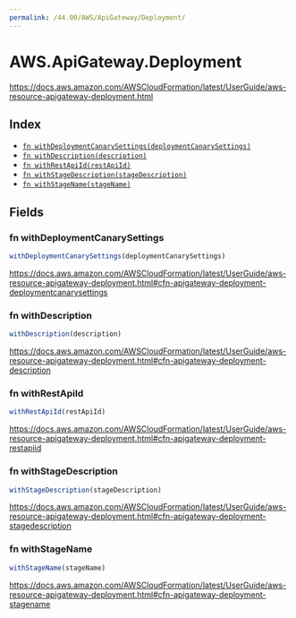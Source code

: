 ```yaml
---
permalink: /44.00/AWS/ApiGateway/Deployment/
---
```


# AWS.ApiGateway.Deployment

https://docs.aws.amazon.com/AWSCloudFormation/latest/UserGuide/aws-resource-apigateway-deployment.html

## Index

* [`fn withDeploymentCanarySettings(deploymentCanarySettings)`](#fn-withdeploymentcanarysettings)
* [`fn withDescription(description)`](#fn-withdescription)
* [`fn withRestApiId(restApiId)`](#fn-withrestapiid)
* [`fn withStageDescription(stageDescription)`](#fn-withstagedescription)
* [`fn withStageName(stageName)`](#fn-withstagename)

## Fields

### fn withDeploymentCanarySettings

```ts
withDeploymentCanarySettings(deploymentCanarySettings)
```

https://docs.aws.amazon.com/AWSCloudFormation/latest/UserGuide/aws-resource-apigateway-deployment.html#cfn-apigateway-deployment-deploymentcanarysettings

### fn withDescription

```ts
withDescription(description)
```

https://docs.aws.amazon.com/AWSCloudFormation/latest/UserGuide/aws-resource-apigateway-deployment.html#cfn-apigateway-deployment-description

### fn withRestApiId

```ts
withRestApiId(restApiId)
```

https://docs.aws.amazon.com/AWSCloudFormation/latest/UserGuide/aws-resource-apigateway-deployment.html#cfn-apigateway-deployment-restapiid

### fn withStageDescription

```ts
withStageDescription(stageDescription)
```

https://docs.aws.amazon.com/AWSCloudFormation/latest/UserGuide/aws-resource-apigateway-deployment.html#cfn-apigateway-deployment-stagedescription

### fn withStageName

```ts
withStageName(stageName)
```

https://docs.aws.amazon.com/AWSCloudFormation/latest/UserGuide/aws-resource-apigateway-deployment.html#cfn-apigateway-deployment-stagename
